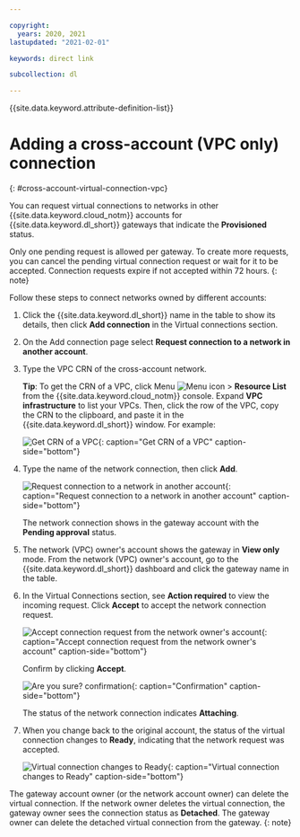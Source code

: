 ```yaml
---

copyright:
  years: 2020, 2021
lastupdated: "2021-02-01"

keywords: direct link

subcollection: dl

---
```


{{site.data.keyword.attribute-definition-list}}

# Adding a cross-account (VPC only) connection
{: #cross-account-virtual-connection-vpc}

You can request virtual connections to networks in other {{site.data.keyword.cloud_notm}} accounts for {{site.data.keyword.dl_short}} gateways that indicate the **Provisioned** status.

Only one pending request is allowed per gateway. To create more requests, you can cancel the pending virtual connection request or wait for it to be accepted. Connection requests expire if not accepted within 72 hours.
{: note}

Follow these steps to connect networks owned by different accounts:

1. Click the {{site.data.keyword.dl_short}} name in the table to show its details, then click **Add connection** in the Virtual connections section.
2. On the Add connection page select **Request connection to a network in another account**.
3. Type the VPC CRN of the cross-account network.

   **Tip**: To get the CRN of a VPC, click Menu ![Menu icon](/images/menu_icon.png) > **Resource List** from the {{site.data.keyword.cloud_notm}} console. Expand **VPC infrastructure** to list your VPCs. Then, click the row of the VPC, copy the CRN to the clipboard, and paste it in the {{site.data.keyword.dl_short}} window.  For example:

   ![Get CRN of a VPC](/images/crn.png){: caption="Get CRN of a VPC" caption-side="bottom"}

4. Type the name of the network connection, then click **Add**.

   ![Request connection to a network in another account](/images/dl-add-conn.png){: caption="Request connection to a network in another account" caption-side="bottom"}

   The network connection shows in the gateway account with the **Pending approval** status.

5. The network (VPC) owner's account shows the gateway in **View only** mode. From the network (VPC) owner's account, go to the {{site.data.keyword.dl_short}} dashboard and click the gateway name in the table.

6. In the Virtual Connections section, see **Action required** to view the incoming request. Click **Accept** to accept the network connection request.

   ![Accept connection request from the network owner's account](/images/dl-vc2.png){: caption="Accept connection request from the network owner's account" caption-side="bottom"}

   Confirm by clicking **Accept**.

   ![Are you sure? confirmation](/images/dl-vc3.png){: caption="Confirmation" caption-side="bottom"}

   The status of the network connection indicates **Attaching**.

7. When you change back to the original account, the status of the virtual connection changes to **Ready**, indicating that the network request was accepted.

   ![Virtual connection changes to Ready](/images/dl-vc5.png){: caption="Virtual connection changes to Ready" caption-side="bottom"}

The gateway account owner (or the network account owner) can delete the virtual connection. If the network owner deletes the virtual connection, the gateway owner sees the connection status as **Detached**. The gateway owner can delete the detached virtual connection from the gateway.
{: note}
